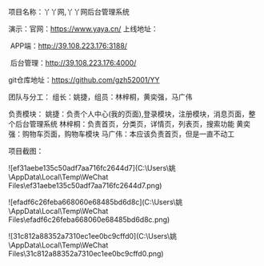 项目名称：丫丫网,丫丫网后台管理系统

演示：官网：https://www.yaya.cn/
      上线地址：

​              APP端：http://39.108.223.176:3188/

​             后台管理：http://39.108.223.176:4000/

git仓库地址：https://github.com/gzh52001/YY

团队与分工：
     组长：姚捷，组员：林梓桐，黄奕强，马广伟

负责模块：
     姚捷：负责个人中心(我的页面),登录模块，注册模块，消息页面，整个后台管理系统
     林梓桐：负责首页，分类页，详情页，列表页，搜索功能
     黄奕强：购物车页面，购物车模块
     马广伟：本应该负责首页，但是一直不动工

  项目截图：

![ef31aebe135c50adf7aa716fc2644d7](C:\Users\姚\AppData\Local\Temp\WeChat Files\ef31aebe135c50adf7aa716fc2644d7.png)

![efadf6c26feba668060e68485bd6d8c](C:\Users\姚\AppData\Local\Temp\WeChat Files\efadf6c26feba668060e68485bd6d8c.png)

![31c812a88352a7310ec1ee0bc9cffd0](C:\Users\姚\AppData\Local\Temp\WeChat Files\31c812a88352a7310ec1ee0bc9cffd0.png)

